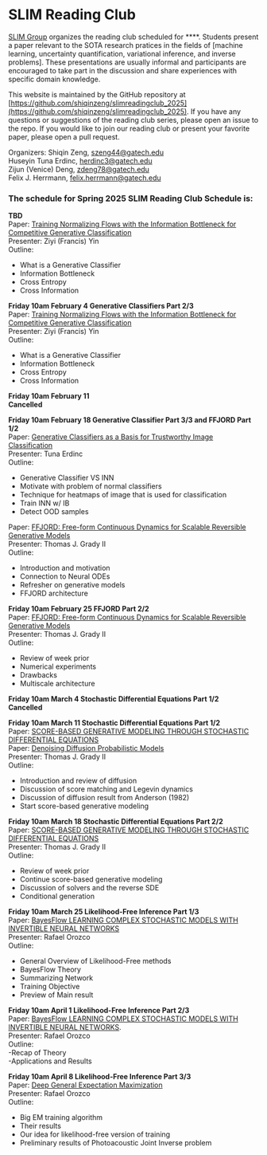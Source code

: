 # SLIM Reading Club

[SLIM Group](https://slim.gatech.edu/) organizes the reading club scheduled for ****. Students present a paper relevant to the SOTA research pratices in the fields of [machine learning, uncertainty quantification, variational inference, and inverse problems]. These presentations are usually informal and participants are encouraged to take part in the discussion and share experiences with specific domain knowledge. 

This website is maintained by the GitHub repository at [https://github.com/shiqinzeng/slimreadingclub_2025](https://github.com/shiqinzeng/slimreadingclub_2025). If you have any questions or suggestions of the reading club series, please open an issue to the repo. If you would like to join our reading club or present your favorite paper, please open a pull request.

Organizers:
Shiqin Zeng, szeng44@gatech.edu    
Huseyin Tuna Erdinc, herdinc3@gatech.edu    
Zijun (Venice) Deng, zdeng78@gatech.edu  
Felix J. Herrmann, felix.herrmann@gatech.edu    

### The schedule for Spring 2025 SLIM Reading Club Schedule is:

**TBD**		        
Paper: [Training Normalizing Flows with the Information Bottleneck for Competitive Generative Classification](https://arxiv.org/pdf/2001.06448.pdf)  
Presenter: Ziyi (Francis) Yin     
Outline:    
- What is a Generative Classifier
- Information Bottleneck     
- Cross Entropy 
- Cross Information     
 
**Friday 10am February 4 Generative Classifiers Part 2/3**	
Paper: [Training Normalizing Flows with the Information Bottleneck for Competitive Generative Classification](https://arxiv.org/pdf/2001.06448.pdf)  
Presenter: Ziyi (Francis) Yin     
Outline:    
- What is a Generative Classifier
- Information Bottleneck     
- Cross Entropy 
- Cross Information  	       

**Friday 10am February 11**  
**Cancelled**
 
**Friday 10am February 18 Generative Classifier Part 3/3 and FFJORD Part 1/2**  
Paper:  [Generative Classifiers as a Basis for Trustworthy Image Classification](https://arxiv.org/pdf/2007.15036.pdf)     
Presenter: Tuna Erdinc  
Outline:    
- Generative Classifier VS INN      
- Motivate with problem of normal classifiers      
- Technique for heatmaps of image that is used for classification      
- Train INN w/ IB      
- Detect OOD samples  

Paper: [FFJORD: Free-form Continuous Dynamics for Scalable Reversible Generative Models](https://arxiv.org/pdf/1810.01367.pdf)  
Presenter: Thomas J. Grady II	   
Outline:    
- Introduction and motivation  
- Connection to Neural ODEs  
- Refresher on generative models  
- FFJORD architecture  

**Friday 10am February 25 FFJORD Part 2/2**  				
Paper:  [FFJORD: Free-form Continuous Dynamics for Scalable Reversible Generative Models](https://arxiv.org/pdf/1810.01367.pdf)  
Presenter: Thomas J. Grady II	        
Outline:    
- Review of week prior  
- Numerical experiments  
- Drawbacks  
- Multiscale architecture  

**Friday 10am March 4 Stochastic Differential Equations Part 1/2**  	
**Cancelled**

**Friday 10am March 11 Stochastic Differential Equations Part 1/2**  	
Paper:  [SCORE-BASED GENERATIVE MODELING THROUGH STOCHASTIC DIFFERENTIAL EQUATIONS](https://arxiv.org/pdf/2011.13456.pdf)    
Paper:  [Denoising Diffusion Probabilistic Models](https://arxiv.org/pdf/2006.11239.pdf)    
Presenter: Thomas J. Grady II   
Outline:    
- Introduction and review of diffusion   
- Discussion of score matching and Legevin dynamics     
- Discussion of diffusion result from Anderson (1982)     
- Start score-based generative modeling      

**Friday 10am March 18 Stochastic Differential Equations Part 2/2**  
Paper:  [SCORE-BASED GENERATIVE MODELING THROUGH STOCHASTIC DIFFERENTIAL EQUATIONS](https://arxiv.org/pdf/2011.13456.pdf)  
Presenter: Thomas J. Grady II    
Outline:     
- Review of week prior      
- Continue score-based generative modeling      
- Discussion of solvers and the reverse SDE      
- Conditional generation

**Friday 10am March 25 Likelihood-Free Inference Part 1/3**   
Paper: [BayesFlow LEARNING COMPLEX STOCHASTIC MODELS WITH INVERTIBLE NEURAL NETWORKS](https://arxiv.org/pdf/2003.06281.pdf)     
Presenter: Rafael Orozco   
Outline:     
- General Overview of Likelihood-Free methods      
- BayesFlow Theory      
- Summarizing Network      
- Training Objective      
- Preview of Main result      
	
**Friday 10am April 1 Likelihood-Free Inference Part 2/3**   
Paper: [BayesFlow LEARNING COMPLEX STOCHASTIC MODELS WITH INVERTIBLE NEURAL NETWORKS](https://arxiv.org/pdf/2003.06281.pdf).    
Presenter: Rafael Orozco   
Outline:      
-Recap of Theory     
-Applications and Results     

**Friday 10am April 8 Likelihood-Free Inference Part 3/3**      
Paper: [Deep General Expectation Maximization](https://proceedings.neurips.cc/paper/2021/file/606c90a06173d69682feb83037a68fec-Paper.pdf)   
Presenter: Rafael Orozco   
Outline:         	    
- Big EM training algorithm     
- Their results      
- Our idea for likelihood-free version of training      
- Preliminary results of Photoacoustic Joint Inverse problem         
